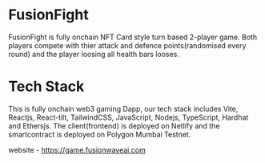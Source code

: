 # FusionFight

FusionFight is fully onchain NFT Card style turn based 2-player game. Both players compete with thier attack and defence points(randomised every round) and the player loosing all health bars looses.

# Tech Stack

This is fully onchain web3 gaming Dapp, our tech stack includes Vite, Reactjs, React-tilt, TailwindCSS, JavaScript, Nodejs, TypeScript, Hardhat and Ethersjs. The client(frontend) is deployed on Netlify and the smartcontract is deployed on Polygon Mumbai Testnet.

website - https://game.fusionwaveai.com

